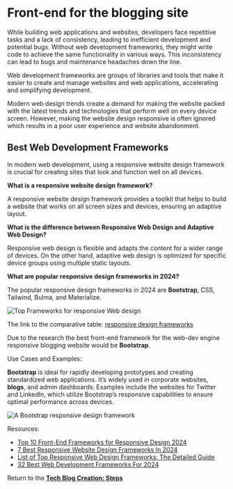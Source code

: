 # Front-end for the blogging site

While building web applications and websites, developers face repetitive tasks and a lack of consistency, leading to inefficient development and potential bugs. Without web development frameworks, they might write code to achieve the same functionality in various ways. This inconsistency can lead to bugs and maintenance headaches down the line.

Web development frameworks are groups of libraries and tools that make it easier to create and manage websites and web applications, accelerating and simplifying development.

Modern web design trends create a demand for making the website packed with the latest trends and technologies that perform well on every device screen. However, making the website design responsive is often ignored which results in a poor user experience and website abandonment.

## Best Web Development Frameworks

In modern web development, using a responsive website design framework is crucial for creating sites that look and function well on all devices.

**What is a responsive website design framework?**

A responsive website design framework provides a toolkit that helps to build a website that works on all screen sizes and devices, ensuring an adaptive layout.

**What is the difference between Responsive Web Design and Adaptive Web Design?**

Responsive web design is flexible and adapts the content for a wider range of devices. On the other hand, adaptive web design is optimized for specific device groups using multiple static layouts.

**What are popular responsive design frameworks in 2024?**

The popular responsive design frameworks in 2024 are **Bootstrap**, CSS, Tailwind, Bulma, and Materialize.

![Top Frameworks for responsive Web design](https://www.topdevelopers.co/blog/wp-content/uploads/Top-Frameworks-for-Responsive-Web-Design.jpg?tr=w-761,h-398)

The link to the comparative table: [responsive design frameworks](https://docs.google.com/spreadsheets/d/1h4DFHvEcFe8Yx0rC90Mxt0jzgXazJ_HqzVom4ky3qic/edit?usp=sharing)


Due to the research the best front-end framework for the web-dev engine responsive blogging website would be **Bootstrap**.

Use Cases and Examples:

**Bootstrap** is ideal for rapidly developing prototypes and creating standardized web applications. It’s widely used in corporate websites, **blogs**, and admin dashboards. Examples include the websites for Twitter and LinkedIn, which utilize Bootstrap’s responsive capabilities to ensure optimal performance across devices.

![A Bootstrap responsive design framework](https://cdn.prod.website-files.com/5e0f1144930a8bc8aace526c/661f7f939a3f893a6386b568_getbootstrap.com-ef09995d0caf74e66ea7e1a74878fb18.jpeg)

Resources:
- [Top 10 Front-End Frameworks for Responsive Design 2024](https://daily.dev/de/blog/top-10-front-end-frameworks-for-responsive-design-2024)
- [7 Best Responsive Website Design Frameworks In 2024](https://www.flyingvgroup.com/responsive-website-design-framework/)
- [List of Top Responsive Web Design Frameworks: The Detailed Guide](https://www.topdevelopers.co/blog/responsive-web-design-frameworks/)
- [32 Best Web Development Frameworks For 2024](https://www.lambdatest.com/blog/best-web-development-frameworks/)

Return to the [**Tech Blog Creation: Steps**](tech_blog.md)
